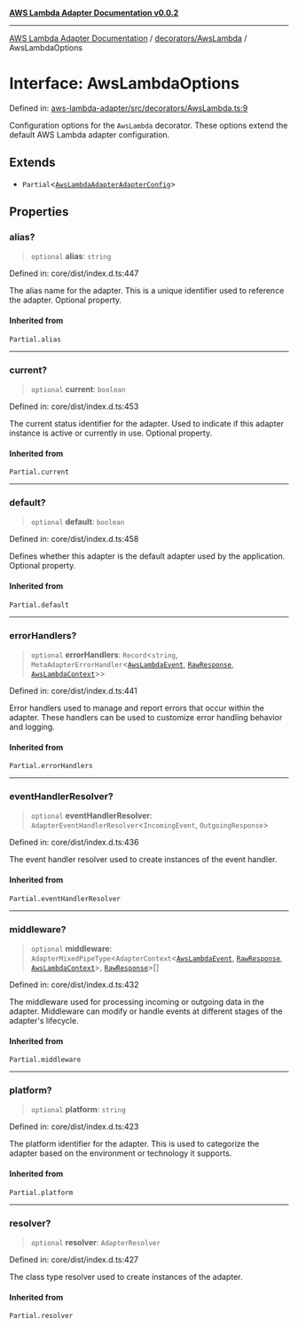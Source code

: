 [**AWS Lambda Adapter Documentation v0.0.2**](../../../README.md)

***

[AWS Lambda Adapter Documentation](../../../modules.md) / [decorators/AwsLambda](../README.md) / AwsLambdaOptions

# Interface: AwsLambdaOptions

Defined in: [aws-lambda-adapter/src/decorators/AwsLambda.ts:9](https://github.com/stonemjs/aws-lambda-adapter/blob/dd32cc4c1c231995d4ac18a5ed4fe2bb473349e7/src/decorators/AwsLambda.ts#L9)

Configuration options for the `AwsLambda` decorator.
These options extend the default AWS Lambda adapter configuration.

## Extends

- `Partial`\<[`AwsLambdaAdapterAdapterConfig`](../../../options/AwsLambdaAdapterBlueprint/interfaces/AwsLambdaAdapterAdapterConfig.md)\>

## Properties

### alias?

> `optional` **alias**: `string`

Defined in: core/dist/index.d.ts:447

The alias name for the adapter.
This is a unique identifier used to reference the adapter.
Optional property.

#### Inherited from

`Partial.alias`

***

### current?

> `optional` **current**: `boolean`

Defined in: core/dist/index.d.ts:453

The current status identifier for the adapter.
Used to indicate if this adapter instance is active or currently in use.
Optional property.

#### Inherited from

`Partial.current`

***

### default?

> `optional` **default**: `boolean`

Defined in: core/dist/index.d.ts:458

Defines whether this adapter is the default adapter used by the application.
Optional property.

#### Inherited from

`Partial.default`

***

### errorHandlers?

> `optional` **errorHandlers**: `Record`\<`string`, `MetaAdapterErrorHandler`\<[`AwsLambdaEvent`](../../../declarations/type-aliases/AwsLambdaEvent.md), [`RawResponse`](../../../declarations/type-aliases/RawResponse.md), [`AwsLambdaContext`](../../../declarations/type-aliases/AwsLambdaContext.md)\>\>

Defined in: core/dist/index.d.ts:441

Error handlers used to manage and report errors that occur within the adapter.
These handlers can be used to customize error handling behavior and logging.

#### Inherited from

`Partial.errorHandlers`

***

### eventHandlerResolver?

> `optional` **eventHandlerResolver**: `AdapterEventHandlerResolver`\<`IncomingEvent`, `OutgoingResponse`\>

Defined in: core/dist/index.d.ts:436

The event handler resolver used to create instances of the event handler.

#### Inherited from

`Partial.eventHandlerResolver`

***

### middleware?

> `optional` **middleware**: `AdapterMixedPipeType`\<`AdapterContext`\<[`AwsLambdaEvent`](../../../declarations/type-aliases/AwsLambdaEvent.md), [`RawResponse`](../../../declarations/type-aliases/RawResponse.md), [`AwsLambdaContext`](../../../declarations/type-aliases/AwsLambdaContext.md)\>, [`RawResponse`](../../../declarations/type-aliases/RawResponse.md)\>[]

Defined in: core/dist/index.d.ts:432

The middleware used for processing incoming or outgoing data in the adapter.
Middleware can modify or handle events at different stages of the adapter's lifecycle.

#### Inherited from

`Partial.middleware`

***

### platform?

> `optional` **platform**: `string`

Defined in: core/dist/index.d.ts:423

The platform identifier for the adapter.
This is used to categorize the adapter based on the environment or technology it supports.

#### Inherited from

`Partial.platform`

***

### resolver?

> `optional` **resolver**: `AdapterResolver`

Defined in: core/dist/index.d.ts:427

The class type resolver used to create instances of the adapter.

#### Inherited from

`Partial.resolver`
